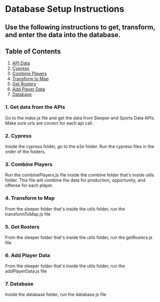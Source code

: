 # Database Setup Instructions

## Use the following instructions to get, transform, and enter the data into the database.

## Table of Contents

1. [API Data](#1-api-data)
2. [Cypress](#2-cypress)
3. [Combine Players](#3-combine-players)
4. [Transform to Map](#4-transform-to-map)
5. [Get Rosters](#5-get-rosters)
6. [Add Player Data](#6-add-player-data)
7. [Database](#7-database)

### 1. Get data from the APIs

<p>Go to the index.js file and get the data from Sleeper and Sports Data APIs. Make sure urls are correct for each api call.</p>

### 2. Cypress

<p>Inside the cypress folder, go to the e2e folder. Run the cypress files in the order of the folders.</p>

### 3. Combine Players

<p>Run the combinePlayers.js file inside the combine folder that's inside utils folder. This file will combine the data for production, opportunity, and offense for each player.</p>

### 4. Transform to Map

<p>From the sleeper folder that's inside the utils folder, run the transformToMap.js file</p>

### 5. Get Rosters

<p>From the sleeper folder that's inside the utils folder, run the getRosters.js file</p>

### 6. Add Player Data

<p>From the sleeper folder that's inside the utils folder, run the addPlayerData.js file</p>

### 7. Database

<p>Inside the database folder, run the database.js file</p>
